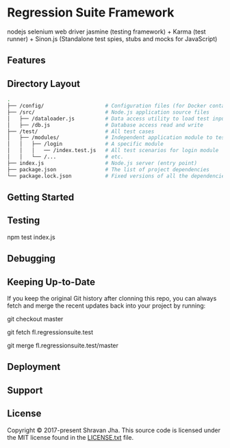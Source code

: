 # Regression Suite Framework

nodejs
selenium web driver
jasmine (testing framework) + Karma (test runner) + Sinon.js (Standalone test spies, stubs and mocks for JavaScript)

## Features


## Directory Layout

```bash
.
├── /config/                    # Configuration files (for Docker containers etc.)
├── /src/                       # Node.js application source files
│   ├── /dataloader.js          # Data access utility to load test input data from CSV/excel
│   ├── /db.js                  # Database access read and write
├── /test/                      # All test cases
│   ├── /modules/               # Independent application module to test
│   │   ├── /login              # A specific module
│   │   │   ── /index.test.js   # All test scenarios for login module
│   │   └── /...                # etc.
├── index.js                    # Node.js server (entry point)
├── package.json                # The list of project dependencies
└── package.lock.json           # Fixed versions of all the dependencies
```


## Getting Started


## Testing

npm test index.js

## Debugging


## Keeping Up-to-Date

If you keep the original Git history after clonning this repo, you can always fetch and merge
the recent updates back into your project by running:

git checkout master

git fetch fl.regressionsuite.test

git merge fl.regressionsuite.test/master


## Deployment


## Support


## License

Copyright © 2017-present Shravan Jha. This source code is licensed under the MIT license found in the
[LICENSE.txt](https://github.com/shravanjha/fl.regressionsuite.test/blob/master/LICENSE.txt) file.

